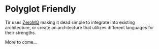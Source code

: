 Polyglot Friendly
=================

Tir uses [ZeroMQ](http://zeromq.org) making it dead simple to
integrate into existing architecture, or create an architecture
that utilizes different languages for their strengths.

More to come...

